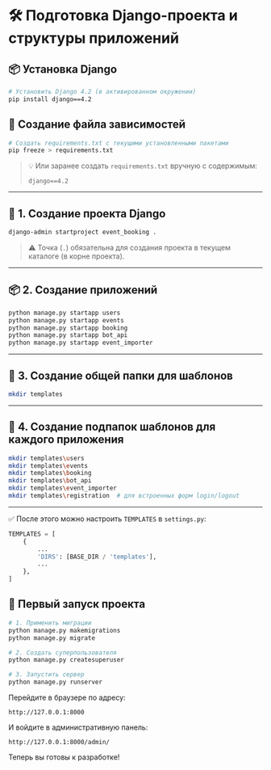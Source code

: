 # 🛠️ Подготовка Django-проекта и структуры приложений

## 📦 Установка Django

```bash
# Установить Django 4.2 (в активированном окружении)
pip install django==4.2
```

## 📄 Создание файла зависимостей

```bash
# Создать requirements.txt с текущими установленными пакетами
pip freeze > requirements.txt
```

> 💡 Или заранее создать `requirements.txt` вручную с содержимым:
> ```
> django==4.2
> ```

---

## 📁 1. Создание проекта Django

```bash
django-admin startproject event_booking .
```

> ⚠️ Точка (`.`) обязательна для создания проекта в текущем каталоге (в корне проекта).

---

## 📦 2. Создание приложений

```bash
python manage.py startapp users
python manage.py startapp events
python manage.py startapp booking
python manage.py startapp bot_api
python manage.py startapp event_importer
```

---

## 📂 3. Создание общей папки для шаблонов

```bash
mkdir templates
```

---

## 📂 4. Создание подпапок шаблонов для каждого приложения

```bash
mkdir templates\users
mkdir templates\events
mkdir templates\booking
mkdir templates\bot_api
mkdir templates\event_importer
mkdir templates\registration  # для встроенных форм login/logout
```

---

✅ После этого можно настроить `TEMPLATES` в `settings.py`:

```python
TEMPLATES = [
    {
        ...
        'DIRS': [BASE_DIR / 'templates'],
        ...
    },
]
```

## 🚀 Первый запуск проекта

```bash
# 1. Применить миграции
python manage.py makemigrations
python manage.py migrate

# 2. Создать суперпользователя
python manage.py createsuperuser

# 3. Запустить сервер
python manage.py runserver
```

Перейдите в браузере по адресу:

```
http://127.0.0.1:8000
```

И войдите в административную панель:

```
http://127.0.0.1:8000/admin/
```

Теперь вы готовы к разработке!
